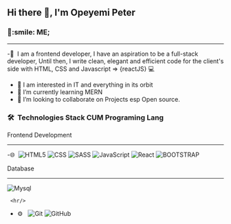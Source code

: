 <h2> Hi there 👋, I'm Opeyemi Peter </h2>

<h3> 👨:smile: ME;   </h3>
<hr/>

-👨   &nbsp;I am a frontend developer, I have an aspiration to be a full-stack developer,   Until then, I write clean, elegant and efficient code for the client's side with  HTML,       CSS and Javascript => {reactJS} 💻
- 🔭 I am interested in IT and everything in its orbit
- 🌱 I’m currently learning MERN
- 👯 I’m looking to collaborate on Projects esp Open source.

<h3> 🛠 &nbsp;Technologies Stack CUM Programing Lang</h3>
<p>Frontend Development</p>
<hr/>



  -🌐&nbsp;
    ![HTML5](https://img.shields.io/badge/html5-444444?style=flat-square&logo=HTML5)
    ![CSS](https://img.shields.io/badge/css-444444?style=flat-square&logo=CSS3)
    ![SASS](https://img.shields.io/badge/-SASS-444444?style=flat-square&logo=SCSS)
    ![JavaScript](https://img.shields.io/badge/-JavaScript-444444?style=flatsquare&logo=javascript)
    ![React](https://img.shields.io/badge/-React-444444?style=flat-square&logo=react)
    ![BOOTSTRAP](https://img.shields.io/badge/-Bootstrap-444444?style=flat-square&logo=bootstrap)
    <p>Database</p>
    <hr/>
    ![Mysql](https://img.shields.io/badge/-Mysql-333333?style=flat&logo=mysql)
    
     <hr/>
   - ⚙️ &nbsp;
  ![Git](https://img.shields.io/badge/-Git-333333?style=flat&logo=git)
  ![GitHub](https://img.shields.io/badge/-GitHub-333333?style=flat&logo=github)
